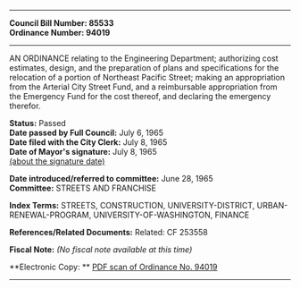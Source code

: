 * * * * *  
  
**Council Bill Number: [](#h0)[](#h2)85533**   
**Ordinance Number: 94019**  
  
* * * * *  
  
AN ORDINANCE relating to the Engineering Department; authorizing cost estimates, design, and the preparation of plans and specifications for the relocation of a portion of Northeast Pacific Street; making an appropriation from the Arterial City Street Fund, and a reimbursable appropriation from the Emergency Fund for the cost thereof, and declaring the emergency therefor.  
  
**Status:** Passed   
**Date passed by Full Council:** July 6, 1965   
**Date filed with the City Clerk:** July 8, 1965   
**Date of Mayor's signature:** July 8, 1965   
[(about the signature date)](/~public/approvaldate.htm)   
  
  
**Date introduced/referred to committee:** June 28, 1965   
**Committee:** STREETS AND FRANCHISE   
  
**Index Terms:** STREETS, CONSTRUCTION, UNIVERSITY-DISTRICT, URBAN-RENEWAL-PROGRAM, UNIVERSITY-OF-WASHINGTON, FINANCE  
  
**References/Related Documents:** Related: CF 253558  
  
**Fiscal Note:** *(No fiscal note available at this time)*  
  
**Electronic Copy: ** [PDF scan of Ordinance No. 94019](/~archives/Ordinances/Ord_94019.pdf)  
  
* * * * *  
